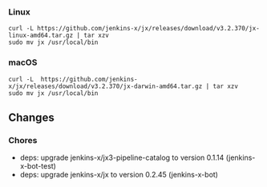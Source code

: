 ### Linux

```shell
curl -L https://github.com/jenkins-x/jx/releases/download/v3.2.370/jx-linux-amd64.tar.gz | tar xzv 
sudo mv jx /usr/local/bin
```

### macOS

```shell
curl -L  https://github.com/jenkins-x/jx/releases/download/v3.2.370/jx-darwin-amd64.tar.gz | tar xzv
sudo mv jx /usr/local/bin
```

## Changes

### Chores

* deps: upgrade jenkins-x/jx3-pipeline-catalog to version 0.1.14 (jenkins-x-bot-test)
* deps: upgrade jenkins-x/jx to version 0.2.45 (jenkins-x-bot)
